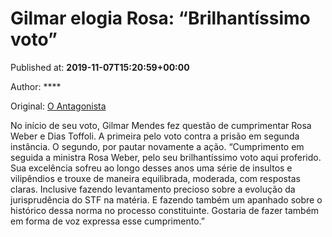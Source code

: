 
# Gilmar elogia Rosa: “Brilhantíssimo voto”

Published at: **2019-11-07T15:20:59+00:00**

Author: ****

Original: [O Antagonista](https://www.oantagonista.com/brasil/gilmar-elogia-rosa-brilhantissimo-voto/)

No início de seu voto, Gilmar Mendes fez questão de cumprimentar Rosa Weber e Dias Toffoli. A primeira pelo voto contra a prisão em segunda instância. O segundo, por pautar novamente a ação.
“Cumprimento em seguida a ministra Rosa Weber, pelo seu brilhantíssimo voto aqui proferido. Sua excelência sofreu ao longo desses anos uma série de insultos e vilipêndios e trouxe de maneira equilibrada, moderada, com respostas claras. Inclusive fazendo levantamento precioso sobre a evolução da jurisprudência do STF na matéria. E fazendo também um apanhado sobre o histórico dessa norma no processo constituinte. Gostaria de fazer também em forma de voz expressa esse cumprimento.”
